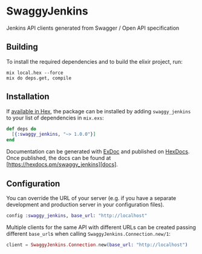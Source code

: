 # SwaggyJenkins

Jenkins API clients generated from Swagger / Open API specification

## Building

To install the required dependencies and to build the elixir project, run:

```console
mix local.hex --force
mix do deps.get, compile
```

## Installation

If [available in Hex][], the package can be installed by adding `swaggy_jenkins` to
your list of dependencies in `mix.exs`:

```elixir
def deps do
  [{:swaggy_jenkins, "~> 1.0.0"}]
end
```

Documentation can be generated with [ExDoc][] and published on [HexDocs][]. Once published, the docs can be found at
[https://hexdocs.pm/swaggy_jenkins][docs].

## Configuration

You can override the URL of your server (e.g. if you have a separate development and production server in your
configuration files).

```elixir
config :swaggy_jenkins, base_url: "http://localhost"
```

Multiple clients for the same API with different URLs can be created passing different `base_url`s when calling
`SwaggyJenkins.Connection.new/1`:

```elixir
client = SwaggyJenkins.Connection.new(base_url: "http://localhost")
```

[exdoc]: https://github.com/elixir-lang/ex_doc
[hexdocs]: https://hexdocs.pm
[available in hex]: https://hex.pm/docs/publish
[docs]: https://hexdocs.pm/swaggy_jenkins
